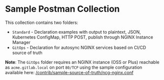 # Sample Postman Collection

This collection contains two folders:

* `Standard` - Declaration examples with output to plaintext, JSON, Kubernetes ConfigMap, HTTP POST, publish through NGINX Instance Manager
* `GitOps` - Declaration for autosync NGINX services based on CI/CD source of truth

**Note**: The `GitOps` folder requires an NGINX instance (OSS or Plus) reachable as `acme.gitlab.local` on port `80/TCP` using the sample configuration available here: [/contrib/sample-source-of-truth/ncg-nginx.conf](/contrib/sample-source-of-truth/ncg-nginx.conf)